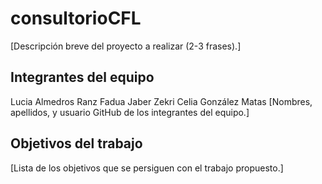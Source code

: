 # consultorioCFL

[Descripción breve del proyecto a realizar (2-3 frases).]

## Integrantes del equipo
Lucia Almedros Ranz
Fadua Jaber Zekri
Celia González Matas
[Nombres, apellidos, y usuario GitHub de los integrantes del equipo.]

## Objetivos del trabajo

[Lista de los objetivos que se persiguen con el trabajo propuesto.]
